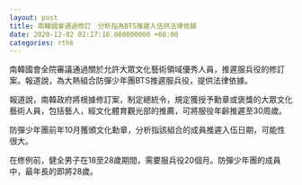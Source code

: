 ```yaml
---
layout: post
title: 南韓國會通過修訂　分析指為BTS推遲入伍供法律依據
date: 2020-12-02 02:17:16.000000000 +08:00
categories: rthk
---
```


南韓國會全院審議通過關於允許大眾文化藝術領域優秀人員，推遲服兵役的修訂案。報道說，為大熱組合防彈少年團BTS推遲服兵役，提供法律依據。

報道說，南韓政府將根據修訂案，制定總統令，規定獲授予勳章或褒獎的大眾文化藝術人員，包括藝人，經文化體育觀光部的推薦，可將服役年齡推遲至30周歲。

防彈少年團前年10月獲頒文化勳章，分析指該組合的成員推遲入伍日期，可能性很大。

在修例前，健全男子在18至28歲期間，需要服兵役20個月。防彈少年團的成員中，最年長的即將28歲。

